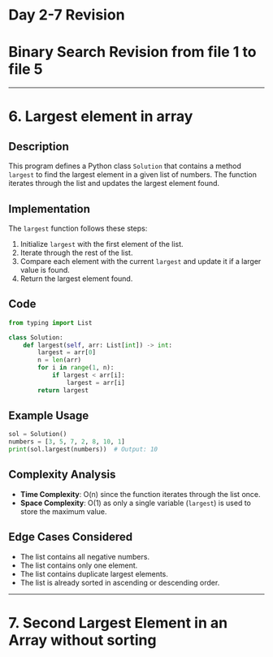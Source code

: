 # Day 2-7 Revision
# Binary Search Revision from file 1 to file 5
--------------------------------------------------------------------------------------
# 6. Largest element in array
## Description
This program defines a Python class `Solution` that contains a method `largest` to find the largest element in a given list of numbers. The function iterates through the list and updates the largest element found.

## Implementation
The `largest` function follows these steps:
1. Initialize `largest` with the first element of the list.
2. Iterate through the rest of the list.
3. Compare each element with the current `largest` and update it if a larger value is found.
4. Return the largest element found.

## Code
```python
from typing import List

class Solution:
    def largest(self, arr: List[int]) -> int:
        largest = arr[0]
        n = len(arr)
        for i in range(1, n):
            if largest < arr[i]:
                largest = arr[i]
        return largest
```

## Example Usage
```python
sol = Solution()
numbers = [3, 5, 7, 2, 8, 10, 1]
print(sol.largest(numbers))  # Output: 10
```

## Complexity Analysis
- **Time Complexity**: O(n) since the function iterates through the list once.
- **Space Complexity**: O(1) as only a single variable (`largest`) is used to store the maximum value.

## Edge Cases Considered
- The list contains all negative numbers.
- The list contains only one element.
- The list contains duplicate largest elements.
- The list is already sorted in ascending or descending order.
--------------------------------------------------------------------------------------
# 7. Second Largest Element in an Array without sorting